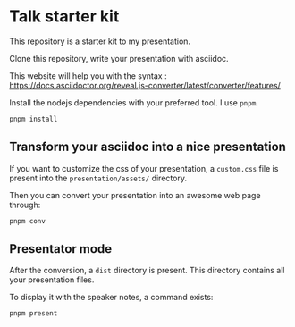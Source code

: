 # Talk starter kit

This repository is a starter kit to my presentation.

Clone this repository, write your presentation with asciidoc.

This website will help you with the syntax : https://docs.asciidoctor.org/reveal.js-converter/latest/converter/features/

Install the nodejs dependencies with your preferred tool. I use `pnpm`.

```sh
pnpm install
```


## Transform your asciidoc into a nice presentation

If you want to customize the css of your presentation, a `custom.css` file is present into the `presentation/assets/` directory.

Then you can convert your presentation into an awesome web page through:

```sh
pnpm conv
```

## Presentator mode

After the conversion, a `dist` directory is present. This directory contains all your presentation files.

To display it with the speaker notes, a command exists:

```sh
pnpm present
```
